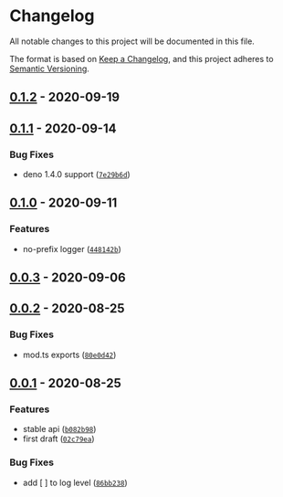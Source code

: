 # Changelog

All notable changes to this project will be documented in this file.

The format is based on [Keep a Changelog],
and this project adheres to [Semantic Versioning].

## [0.1.2] - 2020-09-19

## [0.1.1] - 2020-09-14

### Bug Fixes

- deno 1.4.0 support ([`7e29b6d`])

## [0.1.0] - 2020-09-11

### Features

- no-prefix logger ([`448142b`])

## [0.0.3] - 2020-09-06

## [0.0.2] - 2020-08-25

### Bug Fixes

- mod.ts exports ([`80e0d42`])

## [0.0.1] - 2020-08-25

### Features

- stable api ([`b082b98`])
- first draft ([`02c79ea`])

### Bug Fixes

- add [ ] to log level ([`86bb238`])

[keep a changelog]: https://keepachangelog.com/en/1.0.0/
[semantic versioning]: https://semver.org/spec/v2.0.0.html
[0.1.2]: https://github.com/denosaurs/branch/compare/0.1.1...0.1.2
[0.1.1]: https://github.com/denosaurs/branch/compare/0.1.0...0.1.1
[`7e29b6d`]: https://github.com/denosaurs/branch/commit/7e29b6d596fcf4230ed4d0b3e6e4d18f2c8340e0
[0.1.0]: https://github.com/denosaurs/branch/compare/0.0.3...0.1.0
[`448142b`]: https://github.com/denosaurs/branch/commit/448142b0506a501e57a3e28a30902a37a5be31b7
[0.0.3]: https://github.com/denosaurs/branch/compare/0.0.2...0.0.3
[0.0.2]: https://github.com/denosaurs/branch/compare/0.0.1...0.0.2
[`80e0d42`]: https://github.com/denosaurs/branch/commit/80e0d428e5c0423635696451758e6e06a0bd93d9
[0.0.1]: https://github.com/denosaurs/branch/compare/0.0.1
[`b082b98`]: https://github.com/denosaurs/branch/commit/b082b98f52507e47b885ffd8794f84d82ad59444
[`02c79ea`]: https://github.com/denosaurs/branch/commit/02c79ea4247bcbb9fbc3413e8652cbdee7183c63
[`86bb238`]: https://github.com/denosaurs/branch/commit/86bb2381fb456a532fbcd27281aa9b068249eef1
